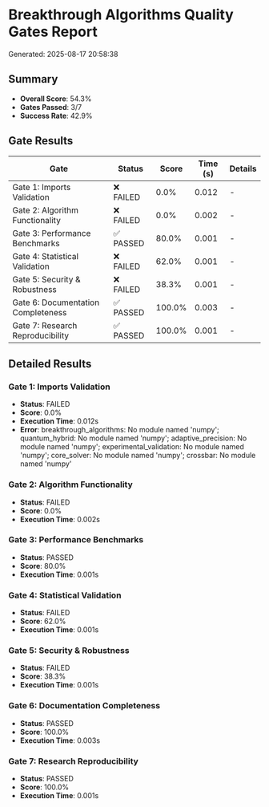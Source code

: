 # Breakthrough Algorithms Quality Gates Report

Generated: 2025-08-17 20:58:38

## Summary

- **Overall Score**: 54.3%
- **Gates Passed**: 3/7
- **Success Rate**: 42.9%

## Gate Results

| Gate | Status | Score | Time (s) | Details |
|------|--------|-------|----------|----------|
| Gate 1: Imports Validation | ❌ FAILED | 0.0% | 0.012 | - |
| Gate 2: Algorithm Functionality | ❌ FAILED | 0.0% | 0.002 | - |
| Gate 3: Performance Benchmarks | ✅ PASSED | 80.0% | 0.001 | - |
| Gate 4: Statistical Validation | ❌ FAILED | 62.0% | 0.001 | - |
| Gate 5: Security & Robustness | ❌ FAILED | 38.3% | 0.001 | - |
| Gate 6: Documentation Completeness | ✅ PASSED | 100.0% | 0.003 | - |
| Gate 7: Research Reproducibility | ✅ PASSED | 100.0% | 0.001 | - |

## Detailed Results

### Gate 1: Imports Validation

- **Status**: FAILED
- **Score**: 0.0%
- **Execution Time**: 0.012s
- **Error**: breakthrough_algorithms: No module named 'numpy'; quantum_hybrid: No module named 'numpy'; adaptive_precision: No module named 'numpy'; experimental_validation: No module named 'numpy'; core_solver: No module named 'numpy'; crossbar: No module named 'numpy'

### Gate 2: Algorithm Functionality

- **Status**: FAILED
- **Score**: 0.0%
- **Execution Time**: 0.002s

### Gate 3: Performance Benchmarks

- **Status**: PASSED
- **Score**: 80.0%
- **Execution Time**: 0.001s

### Gate 4: Statistical Validation

- **Status**: FAILED
- **Score**: 62.0%
- **Execution Time**: 0.001s

### Gate 5: Security & Robustness

- **Status**: FAILED
- **Score**: 38.3%
- **Execution Time**: 0.001s

### Gate 6: Documentation Completeness

- **Status**: PASSED
- **Score**: 100.0%
- **Execution Time**: 0.003s

### Gate 7: Research Reproducibility

- **Status**: PASSED
- **Score**: 100.0%
- **Execution Time**: 0.001s

